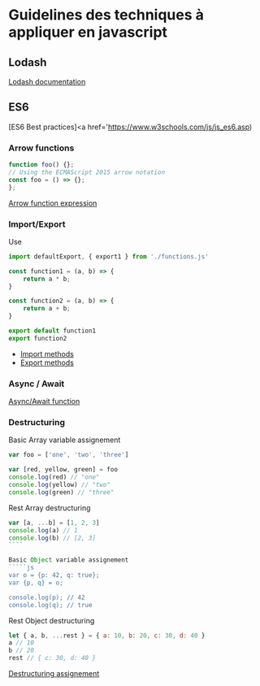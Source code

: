 # Guidelines des techniques à appliquer en javascript

## Lodash

<a href='https://lodash.com/docs' target='_blank'>Lodash documentation</a>

## ES6

[ES6 Best practices]<a href='https://www.w3schools.com/js/js_es6.asp)

### Arrow functions

```js
function foo() {};
// Using the ECMAScript 2015 arrow notation
const foo = () => {};
};
```

<a href='https://developer.mozilla.org/en-US/docs/Web/JavaScript/Reference/Functions/Arrow_functions' target='_blank'>Arrow function expression</a>

### Import/Export

Use

```js
import defaultExport, { export1 } from './functions.js'

const function1 = (a, b) => {
    return a * b;
}

const function2 = (a, b) => {
    return a + b;
}

export default function1
export function2
```

-   <a href='https://developer.mozilla.org/en-US/docs/Web/JavaScript/Reference/Statements/import' target='_blank'>Import methods</a>
-   <a href='https://developer.mozilla.org/en-US/docs/Web/JavaScript/Reference/Statements/export' target='_blank'>Export methods</a>

### Async / Await

<a href='https://developer.mozilla.org/en-US/docs/Web/JavaScript/Reference/Statements/async_function' target='_blank'>Async/Await function</a>

### Destructuring

Basic Array variable assignement

```js
var foo = ['one', 'two', 'three']

var [red, yellow, green] = foo
console.log(red) // "one"
console.log(yellow) // "two"
console.log(green) // "three"
```

Rest Array destructuring

``````js
var [a, ...b] = [1, 2, 3]
console.log(a) // 1
console.log(b) // [2, 3]
````

Basic Object variable assignement
`````js
var o = {p: 42, q: true};
var {p, q} = o;

console.log(p); // 42
console.log(q); // true
``````

Rest Object destructuring

```js
let { a, b, ...rest } = { a: 10, b: 20, c: 30, d: 40 }
a // 10
b // 20
rest // { c: 30, d: 40 }
```

<a href='https://developer.mozilla.org/en-US/docs/Web/JavaScript/Reference/Operators/Destructuring_assignment' target='_blank'>Destructuring assignement</a>

